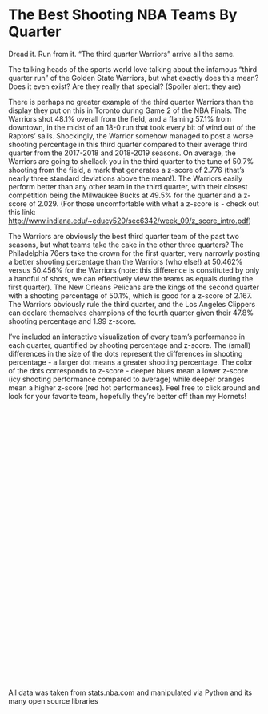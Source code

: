 # The Best Shooting NBA Teams By Quarter

Dread it. Run from it. “The third quarter Warriors” arrive all the same. 

The talking heads of the sports world love talking about the infamous “third quarter run” of the Golden State Warriors, but what exactly does this mean? Does it even exist? Are they really that special? (Spoiler alert: they are)

There is perhaps no greater example of the third quarter Warriors than the display they put on this in Toronto during Game 2 of the NBA Finals. The Warriors shot 48.1% overall from the field, and a flaming 57.1% from downtown, in the midst of an 18-0 run that took every bit of wind out of the Raptors’ sails. Shockingly, the Warrior somehow managed to post a worse shooting percentage in this third quarter compared to their average third quarter from the 2017-2018 and 2018-2019 seasons. On average, the Warriors are going to shellack you in the third quarter to the tune of 50.7% shooting from the field, a mark that generates a z-score of 2.776 (that’s nearly three standard deviations above the mean!). The Warriors easily perform better than any other team in the third quarter, with their closest competition being the Milwaukee Bucks at 49.5% for the quarter and a z-score of 2.029. (For those uncomfortable with what a z-score is - check out this link: http://www.indiana.edu/~educy520/sec6342/week_09/z_score_intro.pdf)

The Warriors are obviously the best third quarter team of the past two seasons, but what teams take the cake in the other three quarters? The Philadelphia 76ers take the crown for the first quarter, very narrowly posting a better shooting percentage than the Warriors (who else!) at 50.462% versus 50.456% for the Warriors (note: this difference is constituted by only a handful of shots, we can effectively view the teams as equals during the first quarter). The New Orleans Pelicans are the kings of the second quarter with a shooting percentage of 50.1%, which is good for a z-score of 2.167. The Warriors obviously rule the third quarter, and the Los Angeles Clippers can declare themselves champions of the fourth quarter given their 47.8% shooting percentage and 1.99 z-score.

I’ve included an interactive visualization of every team’s performance in each quarter, quantified by shooting percentage and z-score. The (small) differences in the size of the dots represent the differences in shooting percentage - a larger dot means a greater shooting percentage. The color of the dots corresponds to z-score - deeper blues mean a lower z-score (icy shooting performance compared to average) while deeper oranges mean a higher z-score (red hot performances). Feel free to click around and look for your favorite team, hopefully they’re better off than my Hornets!

<script type='text/javascript' src='https://us-east-1.online.tableau.com/javascripts/api/viz_v1.js'></script><div class='tableauPlaceholder' style='width: 1366px; height: 548px;'><object class='tableauViz' width='1366' height='548' style='display:none;'><param name='host_url' value='https%3A%2F%2Fus-east-1.online.tableau.com%2F' /> <param name='embed_code_version' value='3' /> <param name='site_root' value='&#47;t&#47;joshnoonan' /><param name='name' value='quarterstats_2&#47;Sheet1' /><param name='tabs' value='no' /><param name='toolbar' value='yes' /><param name='showAppBanner' value='false' /><param name='filter' value='iframeSizedToWindow=true' /></object></div>

All data was taken from stats.nba.com and manipulated via Python and its many open source libraries

